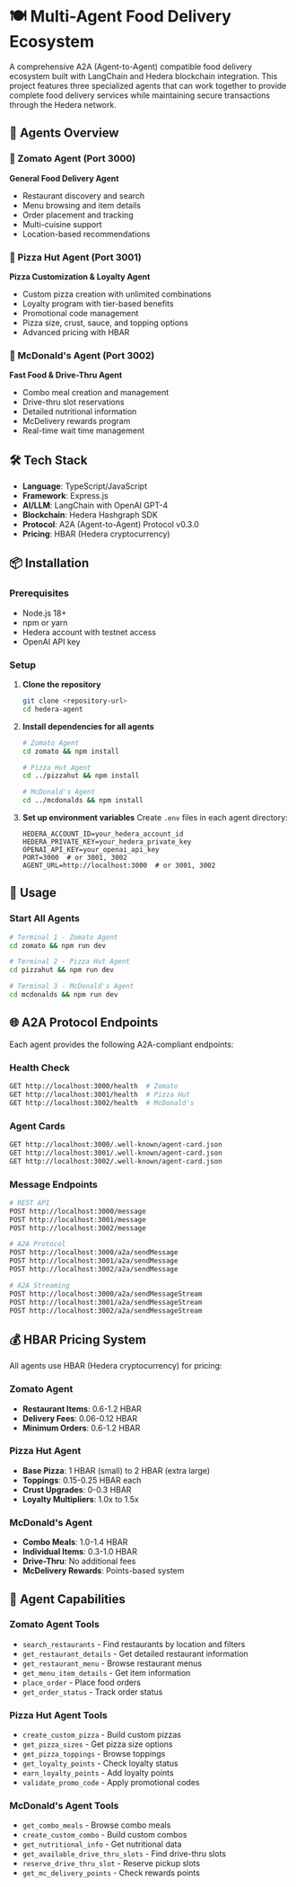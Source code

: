 # 🍽️ Multi-Agent Food Delivery Ecosystem

A comprehensive A2A (Agent-to-Agent) compatible food delivery ecosystem built with LangChain and Hedera blockchain integration. This project features three specialized agents that can work together to provide complete food delivery services while maintaining secure transactions through the Hedera network.

## 🚀 Agents Overview

### 🍕 Zomato Agent (Port 3000)

**General Food Delivery Agent**

- Restaurant discovery and search
- Menu browsing and item details
- Order placement and tracking
- Multi-cuisine support
- Location-based recommendations

### 🍕 Pizza Hut Agent (Port 3001)

**Pizza Customization & Loyalty Agent**

- Custom pizza creation with unlimited combinations
- Loyalty program with tier-based benefits
- Promotional code management
- Pizza size, crust, sauce, and topping options
- Advanced pricing with HBAR

### 🍟 McDonald's Agent (Port 3002)

**Fast Food & Drive-Thru Agent**

- Combo meal creation and management
- Drive-thru slot reservations
- Detailed nutritional information
- McDelivery rewards program
- Real-time wait time management

## 🛠️ Tech Stack

- **Language**: TypeScript/JavaScript
- **Framework**: Express.js
- **AI/LLM**: LangChain with OpenAI GPT-4
- **Blockchain**: Hedera Hashgraph SDK
- **Protocol**: A2A (Agent-to-Agent) Protocol v0.3.0
- **Pricing**: HBAR (Hedera cryptocurrency)

## 📦 Installation

### Prerequisites

- Node.js 18+
- npm or yarn
- Hedera account with testnet access
- OpenAI API key

### Setup

1. **Clone the repository**

   ```bash
   git clone <repository-url>
   cd hedera-agent
   ```

2. **Install dependencies for all agents**

   ```bash
   # Zomato Agent
   cd zomato && npm install

   # Pizza Hut Agent
   cd ../pizzahut && npm install

   # McDonald's Agent
   cd ../mcdonalds && npm install
   ```

3. **Set up environment variables**
   Create `.env` files in each agent directory:
   ```env
   HEDERA_ACCOUNT_ID=your_hedera_account_id
   HEDERA_PRIVATE_KEY=your_hedera_private_key
   OPENAI_API_KEY=your_openai_api_key
   PORT=3000  # or 3001, 3002
   AGENT_URL=http://localhost:3000  # or 3001, 3002
   ```

## 🚀 Usage

### Start All Agents

```bash
# Terminal 1 - Zomato Agent
cd zomato && npm run dev

# Terminal 2 - Pizza Hut Agent
cd pizzahut && npm run dev

# Terminal 3 - McDonald's Agent
cd mcdonalds && npm run dev
```

## 🌐 A2A Protocol Endpoints

Each agent provides the following A2A-compliant endpoints:

### Health Check

```bash
GET http://localhost:3000/health  # Zomato
GET http://localhost:3001/health  # Pizza Hut
GET http://localhost:3002/health  # McDonald's
```

### Agent Cards

```bash
GET http://localhost:3000/.well-known/agent-card.json
GET http://localhost:3001/.well-known/agent-card.json
GET http://localhost:3002/.well-known/agent-card.json
```

### Message Endpoints

```bash
# REST API
POST http://localhost:3000/message
POST http://localhost:3001/message
POST http://localhost:3002/message

# A2A Protocol
POST http://localhost:3000/a2a/sendMessage
POST http://localhost:3001/a2a/sendMessage
POST http://localhost:3002/a2a/sendMessage

# A2A Streaming
POST http://localhost:3000/a2a/sendMessageStream
POST http://localhost:3001/a2a/sendMessageStream
POST http://localhost:3002/a2a/sendMessageStream
```

## 💰 HBAR Pricing System

All agents use HBAR (Hedera cryptocurrency) for pricing:

### Zomato Agent

- **Restaurant Items**: 0.6-1.2 HBAR
- **Delivery Fees**: 0.06-0.12 HBAR
- **Minimum Orders**: 0.6-1.2 HBAR

### Pizza Hut Agent

- **Base Pizza**: 1 HBAR (small) to 2 HBAR (extra large)
- **Toppings**: 0.15-0.25 HBAR each
- **Crust Upgrades**: 0-0.3 HBAR
- **Loyalty Multipliers**: 1.0x to 1.5x

### McDonald's Agent

- **Combo Meals**: 1.0-1.4 HBAR
- **Individual Items**: 0.3-1.0 HBAR
- **Drive-Thru**: No additional fees
- **McDelivery Rewards**: Points-based system

## 🔧 Agent Capabilities

### Zomato Agent Tools

- `search_restaurants` - Find restaurants by location and filters
- `get_restaurant_details` - Get detailed restaurant information
- `get_restaurant_menu` - Browse restaurant menus
- `get_menu_item_details` - Get item information
- `place_order` - Place food orders
- `get_order_status` - Track order status

### Pizza Hut Agent Tools

- `create_custom_pizza` - Build custom pizzas
- `get_pizza_sizes` - Get pizza size options
- `get_pizza_toppings` - Browse toppings
- `get_loyalty_points` - Check loyalty status
- `earn_loyalty_points` - Add loyalty points
- `validate_promo_code` - Apply promotional codes

### McDonald's Agent Tools

- `get_combo_meals` - Browse combo meals
- `create_custom_combo` - Build custom combos
- `get_nutritional_info` - Get nutritional data
- `get_available_drive_thru_slots` - Find drive-thru slots
- `reserve_drive_thru_slot` - Reserve pickup slots
- `get_mc_delivery_points` - Check rewards points

